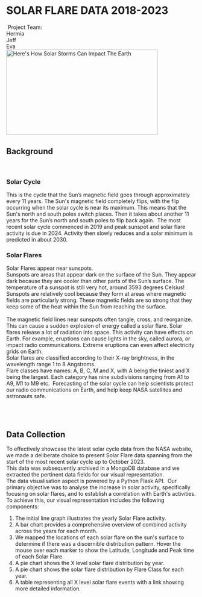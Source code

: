 # SOLAR FLARE DATA 2018-2023
​
Project Team:  
Hermia  
Jeff  
Eva  
​
<img src="https://www.slashgear.com/img/gallery/heres-how-solar-storms-can-impact-the-earth/l-intro-1663205183.jpg" jsaction="VQAsE" class="sFlh5c pT0Scc iPVvYb" style="max-width: 1600px; height: 226px; margin: 0px; width: 402px;" alt="Here's How Solar Storms Can Impact The Earth" jsname="kn3ccd" aria-hidden="false">
​
## Background
​
### Solar Cycle
This is the cycle that the Sun’s magnetic field goes through approximately every 11 years.
The Sun's magnetic field completely flips, with the flip occurring when the solar cycle is near its maximum. This means that the Sun's north and south poles switch places. Then it takes about another 11 years for the Sun’s north and south poles to flip back again.
​
The most recent solar cycle commenced in 2019 and peak sunspot and solar flare activity is due in 2024.
Activity then slowly reduces and a solar minimum is predicted in about 2030.
​
### Solar Flares
Solar Flares appear near sunspots.   
Sunspots are areas that appear dark on the surface of the Sun. They appear dark because they are cooler than other parts of the Sun’s surface. The temperature of a sunspot is still very hot, around 3593 degrees Celsius!  
Sunspots are relatively cool because they form at areas where magnetic fields are particularly strong. These magnetic fields are so strong that they keep some of the heat within the Sun from reaching the surface.   
​<br> 
The magnetic field lines near sunspots often tangle, cross, and reorganize. This can cause a sudden explosion of energy called a solar flare. Solar flares release a lot of radiation into space.
This activity can have effects on Earth. For example, eruptions can cause lights in the sky, called aurora, or impact radio communications. Extreme eruptions can even affect electricity grids on Earth.  
​
Solar flares are classified according to their X-ray brightness, in the wavelength range 1 to 8 Angstroms.  
Flare classes have names: A, B, C, M and X, with A being the tiniest and X being the largest. Each category has nine subdivisions ranging from A1 to A9, M1 to M9 etc.
​
Forecasting of the solar cycle can help scientists protect our radio communications on Earth, and help keep NASA satellites and astronauts safe.  
<br>  
​
## Data Collection
To effectively showcase the latest solar cycle data from the NASA website, we made a deliberate choice to present Solar Flare data spanning from the start of the most recent solar cycle up to October 2023.   
This data was subsequently archived in a MongoDB database and we extracted the pertinent data fields for our visual representation.  
The data visualisation aspect is powered by a Python Flask API.
​
Our primary objective was to analyse the increase in solar activity, specifically focusing on solar flares, and to establish a correlation with Earth's activities. To achieve this, our visual representation includes the following components:
​
1. The initial line graph illustrates the yearly Solar Flare activity.
2. A bar chart provides a comprehensive overview of combined activity across the years for each month.
3. We mapped the locations of each solar flare on the sun's surface to determine if there was a discernible distribution pattern. Hover the mouse over each marker to show the Latitude, Longitude and Peak time of each Solar Flare.
4. A pie chart shows the X level solar flare distribution by year.
5. A pie chart shows the solar flare distribution by Flare Class for each year.
6. A table representing all X level solar flare events with a link showing more detailed information.
​
​
​
